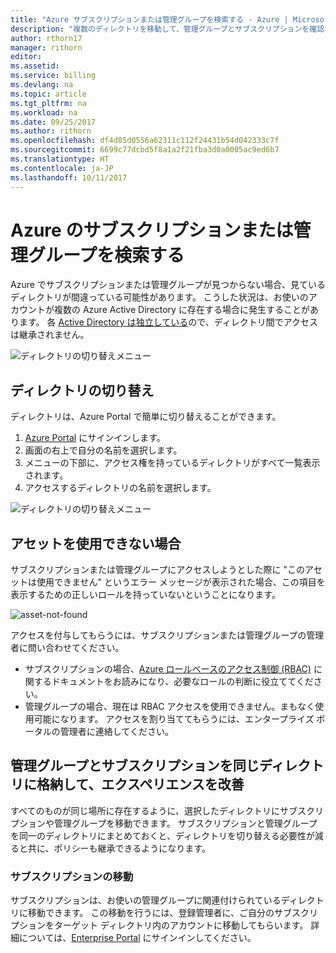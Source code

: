 ```yaml
---
title: "Azure サブスクリプションまたは管理グループを検索する - Azure | Microsoft Docs"
description: "複数のディレクトリを移動して、管理グループとサブスクリプションを確認する方法"
author: rthorn17
manager: rithorn
editor: 
ms.assetid: 
ms.service: billing
ms.devlang: na
ms.topic: article
ms.tgt_pltfrm: na
ms.workload: na
ms.date: 09/25/2017
ms.author: rithorn
ms.openlocfilehash: df4d85d0556a62311c112f24431b54d042333c7f
ms.sourcegitcommit: 6699c77dcbd5f8a1a2f21fba3d0a0005ac9ed6b7
ms.translationtype: HT
ms.contentlocale: ja-JP
ms.lasthandoff: 10/11/2017
---
```

# <a name="find-an-azure-subscription-or-management-group"></a>Azure のサブスクリプションまたは管理グループを検索する

Azure でサブスクリプションまたは管理グループが見つからない場合、見ているディレクトリが間違っている可能性があります。 こうした状況は、お使いのアカウントが複数の Azure Active Directory に存在する場合に発生することがあります。 各 [Active Directory は独立している](https://docs.microsoft.com/en-us/azure/active-directory/active-directory-licensing-directory-independence)ので、ディレクトリ間でアクセスは継承されません。      

![ディレクトリの切り替えメニュー](media/billing-enterprise-mgmt-groups/mgempty.png)



## <a name="switch-directories"></a>ディレクトリの切り替え 
ディレクトリは、Azure Portal で簡単に切り替えることができます。
1.  [Azure Portal](https://portal.azure.com) にサインインします。
2.  画面の右上で自分の名前を選択します。 
3.  メニューの下部に、アクセス権を持っているディレクトリがすべて一覧表示されます。
4.  アクセスするディレクトリの名前を選択します。 

![ディレクトリの切り替えメニュー](media/billing-enterprise-mgmt-groups/switch-directory.png)

## <a name="asset-is-unavailable"></a>アセットを使用できない場合 
サブスクリプションまたは管理グループにアクセスしようとした際に "このアセットは使用できません" というエラー メッセージが表示された場合、この項目を表示するための正しいロールを持っていないということになります。  

![asset-not-found](media/billing-enterprise-mgmt-groups/asset-not-found.png)

アクセスを付与してもらうには、サブスクリプションまたは管理グループの管理者に問い合わせてください。  
* サブスクリプションの場合、[Azure ロールベースのアクセス制御 (RBAC)](https://docs.microsoft.com/en-us/azure/active-directory/role-based-access-control-configure) に関するドキュメントをお読みになり、必要なロールの判断に役立ててください。
* 管理グループの場合、現在は RBAC アクセスを使用できません。まもなく使用可能になります。 アクセスを割り当ててもらうには、エンタープライズ ポータルの管理者に連絡してください。   

## <a name="improve-your-experience-with-management-groups-and-subscriptions-in-the-same-directory"></a>管理グループとサブスクリプションを同じディレクトリに格納して、エクスペリエンスを改善 
すべてのものが同じ場所に存在するように、選択したディレクトリにサブスクリプションや管理グループを移動できます。  サブスクリプションと管理グループを同一のディレクトリにまとめておくと、ディレクトリを切り替える必要性が減ると共に、ポリシーも継承できるようになります。  


### <a name="transfer-your-subscriptions"></a>サブスクリプションの移動 
サブスクリプションは、お使いの管理グループに関連付けられているディレクトリに移動できます。 この移動を行うには、登録管理者に、ご自分のサブスクリプションをターゲット ディレクトリ内のアカウントに移動してもらいます。 詳細については、[Enterprise Portal](https://ea.azure.com/helpdocs/changeAccountOwnerForASubscription) にサインインしてください。


 






